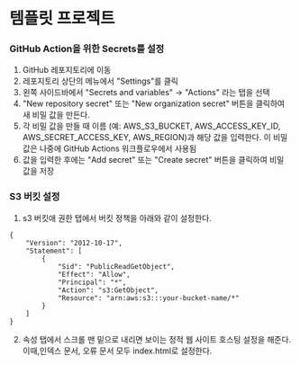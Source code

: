 # 템플릿 프로젝트


### GitHub Action을 위한 Secrets를 설정

1. GitHub 레포지토리에 이동
2. 레포지토리 상단의 메뉴에서 "Settings"를 클릭
3. 왼쪽 사이드바에서 "Secrets and variables" -> "Actions" 라는 탭을 선택
4. "New repository secret" 또는 "New organization secret" 버튼을 클릭하여 새 비밀 값을 만든다.
5. 각 비밀 값을 만들 때 이름 (예: AWS_S3_BUCKET, AWS_ACCESS_KEY_ID, AWS_SECRET_ACCESS_KEY, AWS_REGION)과 해당 값을 입력한다. 이 비밀 값은 나중에 GitHub Actions 워크플로우에서 사용됨
6. 값을 입력한 후에는 "Add secret" 또는 "Create secret" 버튼을 클릭하여 비밀 값을 저장

### S3 버킷 설정
1. s3 버킷애 권한 탭에서 버킷 정책을 아래와 같이 설정한다.
```
{
    "Version": "2012-10-17",
    "Statement": [
        {
            "Sid": "PublicReadGetObject",
            "Effect": "Allow",
            "Principal": "*",
            "Action": "s3:GetObject",
            "Resource": "arn:aws:s3:::your-bucket-name/*"
        }
    ]
}
```

2. 속성 탭에서 스크롤 맨 밑으로 내리면 보이는 정적 웹 사이트 호스팅 설정을 해준다. 이때,인덱스 문서, 오류 문서 모두 index.html로 설정한다.
